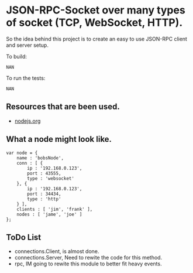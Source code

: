 JSON-RPC-Socket over many types of socket (TCP, WebSocket, HTTP).
===

So the idea behind this project is to create an easy to use JSON-RPC client and server setup.

To build:

	NAN

To run the tests:

    NAN


Resources that are been used.
---
  - [nodejs.org](http://nodejs.org/)


## What a node might look like.

	var node = {
		name : 'bobsNode',
		conn : [ {
			ip : '192.168.0.123',
			port : 43555,
			type : 'websocket'
		}, {
			ip : '192.168.0.123',
			port : 34434,
			type : 'http'
		} ],
		clients : [ 'jim', 'frank' ],
		nodes : [ 'jame', 'joe' ]
	};

## ToDo List
 - connections.Client, is almost done.
 - connections.Server, Need to rewite the code for this method.
 - rpc, IM going to rewite this module to better fit heavy events.


